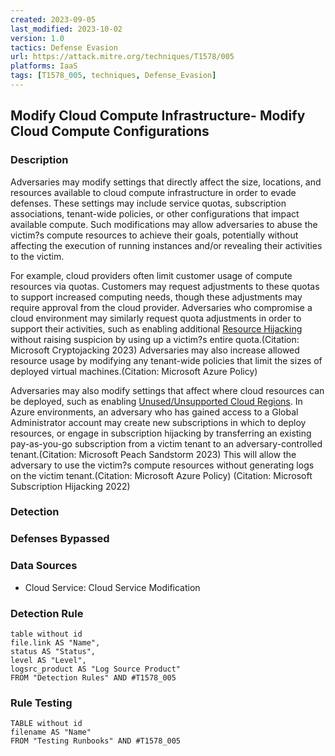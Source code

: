 ```yaml
---
created: 2023-09-05
last_modified: 2023-10-02
version: 1.0
tactics: Defense Evasion
url: https://attack.mitre.org/techniques/T1578/005
platforms: IaaS
tags: [T1578_005, techniques, Defense_Evasion]
---
```


## Modify Cloud Compute Infrastructure- Modify Cloud Compute Configurations

### Description

Adversaries may modify settings that directly affect the size, locations, and resources available to cloud compute infrastructure in order to evade defenses. These settings may include service quotas, subscription associations, tenant-wide policies, or other configurations that impact available compute. Such modifications may allow adversaries to abuse the victim?s compute resources to achieve their goals, potentially without affecting the execution of running instances and/or revealing their activities to the victim.

For example, cloud providers often limit customer usage of compute resources via quotas. Customers may request adjustments to these quotas to support increased computing needs, though these adjustments may require approval from the cloud provider. Adversaries who compromise a cloud environment may similarly request quota adjustments in order to support their activities, such as enabling additional [Resource Hijacking](https://attack.mitre.org/techniques/T1496) without raising suspicion by using up a victim?s entire quota.(Citation: Microsoft Cryptojacking 2023) Adversaries may also increase allowed resource usage by modifying any tenant-wide policies that limit the sizes of deployed virtual machines.(Citation: Microsoft Azure Policy)

Adversaries may also modify settings that affect where cloud resources can be deployed, such as enabling [Unused/Unsupported Cloud Regions](https://attack.mitre.org/techniques/T1535). In Azure environments, an adversary who has gained access to a Global Administrator account may create new subscriptions in which to deploy resources, or engage in subscription hijacking by transferring an existing pay-as-you-go subscription from a victim tenant to an adversary-controlled tenant.(Citation: Microsoft Peach Sandstorm 2023) This will allow the adversary to use the victim?s compute resources without generating logs on the victim tenant.(Citation: Microsoft Azure Policy) (Citation: Microsoft Subscription Hijacking 2022)

### Detection



### Defenses Bypassed



### Data Sources

  - Cloud Service: Cloud Service Modification
### Detection Rule

```dataview
table without id
file.link AS "Name",
status AS "Status",
level AS "Level",
logsrc_product AS "Log Source Product"
FROM "Detection Rules" AND #T1578_005
```

### Rule Testing

```dataview
TABLE without id
filename AS "Name"
FROM "Testing Runbooks" AND #T1578_005
```
